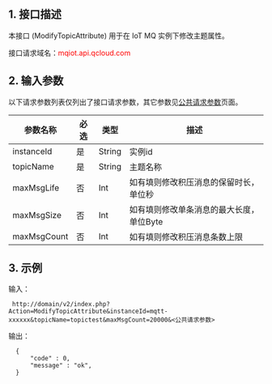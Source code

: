 ## 1. 接口描述

本接口 (ModifyTopicAttribute) 用于在 IoT MQ 实例下修改主题属性。

接口请求域名：<font style="color:red">mqiot.api.qcloud.com</font>

## 2. 输入参数

以下请求参数列表仅列出了接口请求参数，其它参数见[公共请求参数](http://tcecqpoc.fsphere.cn/doc/api/431/5883)页面。

| 参数名称 | 必选 | 类型 | 描述 |
| --- | --- | --- | --- |
| instanceId | 是 | String | 实例id |
| topicName | 是 | String | 主题名称 |
| maxMsgLife | 否 | Int | 如有填则修改积压消息的保留时长，单位秒 |
| maxMsgSize | 否 | Int | 如有填则修改单条消息的最大长度，单位Byte |
| maxMsgCount | 否 | Int | 如有填则修改积压消息条数上限 |


## 3. 示例

输入：

```
 http://domain/v2/index.php?Action=ModifyTopicAttribute&instanceId=mqtt-xxxxxx&topicName=topictest&maxMsgCount=20000&<公共请求参数>
```

输出：

```
  {
      "code" : 0,
      "message" : "ok",
  }

```
